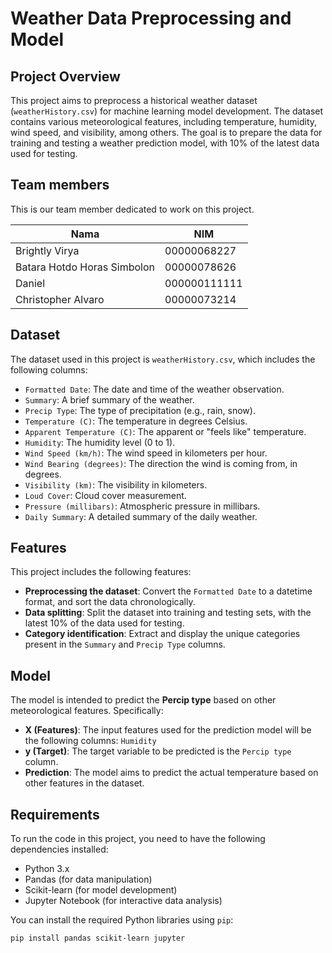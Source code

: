 # Weather Data Preprocessing and Model

## Project Overview

This project aims to preprocess a historical weather dataset (`weatherHistory.csv`) for machine learning model development. The dataset contains various meteorological features, including temperature, humidity, wind speed, and visibility, among others. The goal is to prepare the data for training and testing a weather prediction model, with 10% of the latest data used for testing.

## Team members

This is our team member dedicated to work on this project.

| Nama               | NIM          |
| ------------------ | ------------ |
| Brightly Virya     | 00000068227  |
| Batara Hotdo Horas Simbolon | 00000078626 |
| Daniel             | 000000111111 |
| Christopher Alvaro | 00000073214 |

## Dataset

The dataset used in this project is `weatherHistory.csv`, which includes the following columns:

- `Formatted Date`: The date and time of the weather observation.
- `Summary`: A brief summary of the weather.
- `Precip Type`: The type of precipitation (e.g., rain, snow).
- `Temperature (C)`: The temperature in degrees Celsius.
- `Apparent Temperature (C)`: The apparent or "feels like" temperature.
- `Humidity`: The humidity level (0 to 1).
- `Wind Speed (km/h)`: The wind speed in kilometers per hour.
- `Wind Bearing (degrees)`: The direction the wind is coming from, in degrees.
- `Visibility (km)`: The visibility in kilometers.
- `Loud Cover`: Cloud cover measurement.
- `Pressure (millibars)`: Atmospheric pressure in millibars.
- `Daily Summary`: A detailed summary of the daily weather.

## Features

This project includes the following features:

- **Preprocessing the dataset**: Convert the `Formatted Date` to a datetime format, and sort the data chronologically.
- **Data splitting**: Split the dataset into training and testing sets, with the latest 10% of the data used for testing.
- **Category identification**: Extract and display the unique categories present in the `Summary` and `Precip Type` columns.

## Model

The model is intended to predict the **Percip type** based on other meteorological features. Specifically:

- **X (Features)**: The input features used for the prediction model will be the following columns: `Humidity`
- **y (Target)**: The target variable to be predicted is the `Percip type` column.
- **Prediction**: The model aims to predict the actual temperature based on other features in the dataset.

## Requirements

To run the code in this project, you need to have the following dependencies installed:

- Python 3.x
- Pandas (for data manipulation)
- Scikit-learn (for model development)
- Jupyter Notebook (for interactive data analysis)

You can install the required Python libraries using `pip`:

```bash
pip install pandas scikit-learn jupyter
```
